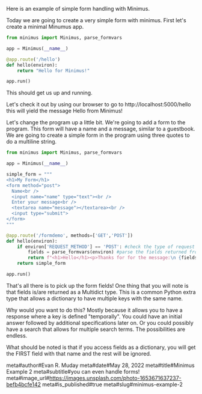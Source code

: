 Here is an example of simple form handling with Minimus.

Today we are going to create a very simple form with minimus.  First let's create a minimal Minumus app.

```python
from minimus import Minimus, parse_formvars

app = Minimus(__name__)

@app.route('/hello')
def hello(environ):
    return "Hello for Minimus!"

app.run()
```
 

This should get us up and running.

Let's check it out by using our browser to go to http://localhost:5000/hello this will yield the message Hello from Minimus!

Let's change the program up a little bit.  We're going to add a form to the program.  This form will have a name and a message, similar to a guestbook.  We are going to create a simple form in the program using three quotes to do a multiline string.

```python
from minimus import Minimus, parse_formvars

app = Minimus(__name__)

simple_form = """
<h1>My Form</h1>
<form method="post">
  Name<br />
  <input name="name" type="text"><br />
  Enter your message<br />
  <textarea name="message"></textarea><br />
  <input type="submit">
</form>
"""

@app.route('/formdemo', methods=['GET','POST'])
def hello(environ):
    if environ['REQUEST_METHOD'] == 'POST': #check the type of request
        fields = parse_formvars(environ) #parse the fields returned from the environment
        return f"<h1>Hello</h1><p>Thanks for for the message:\n {fields}.</p>"
    return simple_form

app.run()
```
 

That's all there is to pick up the form fields!  One thing that you will note is that fields is/are returned as a Multidict type.  This is a common Python extra type that allows a dictionary to have multiple keys with the same name.

Why would you want to do this?  Mostly because it allows you to have a response where a key is defined "temporally".  You could have an initial answer followed by additional specifications later on.  Or you could possibly have a search that allows for multiple search terms.  The possibilities are endless.

What should be noted is that if you access fields as a dictionary, you will get the FIRST field with that name and the rest will be ignored.

meta#author#Evan R. Muday
meta#date#May 28, 2022
meta#title#Minimus Example 2
meta#subtitle#you can even handle forms!
meta#image_url#https://images.unsplash.com/photo-1653671637237-befb4bcfe142
meta#is_published#true
meta#slug#minimus-example-2
